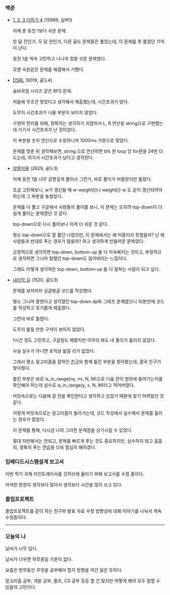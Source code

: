 ### 백준
- [1, 2, 3 더하기 4](https://www.acmicpc.net/problem/15989) (15989, 실버1)
    
    어제 푼 동전 1보다 쉬운 문제.
    
    한 달 전인가, 두 달 전인가, 다른 골드 문제들은 풀었는데, 이 문제를 못 풀었던 기억이 난다.
    
    동전 1을 계속 고민하고 나니까 정말 쉬운 문제였다.
    
    오랜 숙원같은 문제를 해결해서 기뻤다.
    
- [DSRL](https://www.acmicpc.net/problem/9019) (9019, 골드4)
    
    숨바꼭질 시리즈 같은 BFS 문제.
    
    처음에 무조건 맞았다고 생각해서 제출했는데, 시간초과가 떴다.
    
    도무지 시간초과가 나올 부분이 보이지 않았다.
    
    구현의 편리를 위해, 정확히는 생각하기 귀찮아서 L, R 연산을 string으로 구현했는데 거기서 시간초과가 난 것이었다.
    
    이 부분을 숫자 연산으로 수정하니까 1000ms 가량으로 맞았다.
    
    문제를 맞춘 뒤 생각해보면, string 으로 연산하면 bfs 한 loop 당 for문을 24번 더 도는데, 여기서 시간초과가 났다고 생각된다.
    
- [양팔저울](https://www.acmicpc.net/problem/2629) (2629, 골드3)
    
    어제 동전 1을 너무 감명깊게 풀어서 그런가, 바로 풀이가 떠올랐지만 틀렸다.
    
    조금 고민해보니, w가 갱신될 때 w-weight[i]나 weight[i]-w 도 같이 갱신되어야 하는데 그 부분을 놓쳤었다.
    
    문제를 다 풀고 구글에서 사람들의 풀이를 보니, 이 문제는 오히려 top-down이 더 쉽게 풀리는 문제였던 것 같다.
    
    top-down으로 다시 풀어보니 이게 더 쉬운 것 같다.
    
    평소 top-down으로 잘 풀던 나였지만,  이 문제에서는 왜 떠올리지 못했을까? 난 왜 사람들과 반대로 푸는 경우가 많을까? 하고 생각하게 만들어준 문제였다.
    
    긍정적으로 생각하면 top-down, bottom-up 둘 다 익숙해지는 것이고, 부정적으로 생각하면 그나마 잘했던 top-down도 잃어버리는 느낌이다.
    
    그래도 어떻게 생각하든 top-down, bottom-up 둘 다 잘하는 사람이 되고 싶다.
    
- [내리막 길](https://www.acmicpc.net/problem/1520) (1520, 골드3)
    
    문제를 보자마자 싱글벙글 코드를 작성했다.
    
    평소 그나마 잘한다고 생각했던 top-down dp와 그래프 문제였으니 10분만에 코드를 작성하고 호기롭게 제출했다.
    
    그런데 바로 틀렸다.
    
    도무지 틀릴 만한 구석이 보이지 않았다. 
    
    1시간 정도 고민하고, 구글링도 해봤지만 아무리 봐도 내 풀이가 틀리지 않았다.
    
    사실 실수가 아니면 로직상 틀릴 리가 없었다.
    
    그래서 평소 알고리즘을 잘하던 [친구](https://github.com/mekind)와 함께 틀린 부분을 찾아봤는데, 결국 친구가 찾아줬다.
    
    틀린 부분은 바로 is_in_range(ny, nx, N, M)으로 다음 칸이 범위에 들어가는지를 확인해야 하는데 실수로 is_in_range(y, x, N, M)라고 적어버렸다.
    
    머릿속으로는 다음에 갈 칸을 확인한다고 생각하고 있었기 때문에 찾기 어려웠던 것 같다.
    
    이렇게 머릿속으로는 알고리즘이 돌아가는데, 코드 작성에서 실수해서 문제를 틀리는 경우가 많았다.
    
    이 문제를 통해, 다시금 나의 그러한 문제점을 상기시킬 수 있었다.
    
    절대 자만해서는 안되고, 문제를 빠르게 푸는 것도 중요하지만, 실수하지 않고 꼼꼼히, 정확히 푸는 연습을 더욱 열심히 해야겠다.

### 임베디드시스템설계 보고서
이번 학기 과제 라인트레이서를 깃허브에 올리기 위해 보고서를 수정 중이다.

어색한 문장이 생각보다 많아서 생각보다 시간을 많이 쓰고 있다.

### 졸업프로젝트
졸업프로젝트를 같이 하는 친구와 발표 자료 수정 방향성에 대해 이야기를 나눠서 계속 수정중이다.

---

### 오늘의 나
날씨가 너무 덥다.

날씨가 더우면 하루종일 기운이 없다.

요즘은 방학동안 무엇을 공부해야 할지 방향을 약간 잃은 듯하다.

알고리즘 공부, 개발 공부, 졸프, CS 공부 등등 할 건 많지만 어떻게 해야 모두 잘할 수 있을까 고민이다.
